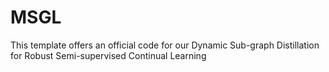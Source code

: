 # MSGL

This template offers an official code for our Dynamic Sub-graph Distillation for Robust Semi-supervised Continual Learning
